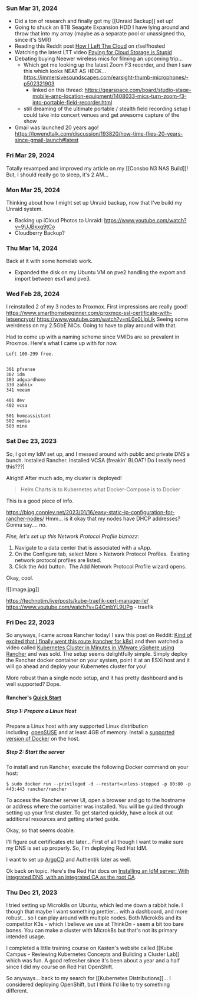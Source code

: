 ### Sun Mar 31, 2024
- Did a ton of research and finally got my [[Unraid Backup]] set up!
- Going to shuck an 8TB Seagate Expansion HDD I have lying around and throw that into my array (maybe as a separate pool or unassigned tho, since it's SMR)
- Reading this Reddit post [How I Left The Cloud](https://www.reddit.com/r/selfhosted/comments/196nke8/how_i_left_the_cloud/) on r/selfhosted
- Watching the latest LTT video [Paying for Cloud Storage is Stupid](https://www.youtube.com/watch?v=QsM6b5yix0U)
- Debating buying Neewer wireless mics for filming an upcoming trip...
	- Which got me looking up the latest Zoom F3 recorder, and then I saw this which looks NEAT AS HECK... https://immersivesoundscapes.com/earsight-thumb-microphones/-p502321903
		- linked on this thread: https://gearspace.com/board/studio-stage-mobile-amp-location-equipment/1408033-mics-turn-zoom-f3-into-portable-field-recorder.html
	- still dreaming of the ultimate portable / stealth field recording setup I could take into concert venues and get awesome capture of the show
- Gmail was launched 20 years ago!  https://lowendtalk.com/discussion/193820/how-time-flies-20-years-since-gmail-launch#latest
### Fri Mar 29, 2024
Totally revamped and improved my article on my [[Consbo N3 NAS Build]]!  But, I should really go to sleep, it's 2 AM...
### Mon Mar 25, 2024
Thinking about how I might set up Unraid backup, now that I've build my Unraid system.
- Backing up iCloud Photos to Unraid: https://www.youtube.com/watch?v=9UJBkxg9tCo
- Cloudberry Backup?
### Thu Mar 14, 2024
Back at it with some homelab work.
- Expanded the disk on my Ubuntu VM on pve2 handling the export and import between esx1 and pve3.
### Wed Feb 28, 2024
I reinstalled 2 of my 3 nodes to Proxmox.  First impressions are really good!
https://www.smarthomebeginner.com/proxmox-ssl-certificate-with-letsencrypt/
https://www.youtube.com/watch?v=nL0x0LIpLlk
Seeing some weirdness on my 2.5GbE NICs.  Going to have to play around with that.

Had to come up with a naming scheme since VMIDs are so prevalent in Proxmox.  Here's what I came up with for now. 

```
Left 100-299 free.


301 pfsense
302 idm
303 adguardhome
330 zabbix
341 veeam

401 dev
402 vcsa

501 homeassistant
502 media
503 mine

```
### Sat Dec 23, 2023
So, I got my IdM set up, and I messed around with public and private DNS a bunch.
Installed Rancher.  Installed VCSA (freakin' BLOAT!  Do I really need this???)

Alright!  After much ado, my cluster is deployed!

> Helm Charts is to Kubernetes what Docker-Compose is to Docker

This is a good piece of info.

https://blog.connley.net/2023/01/16/easy-static-ip-configuration-for-rancher-nodes/
Hmm... is it okay that my nodes have DHCP addresses?  Gonna say.... no.

*Fine, let's set up this Network Protocol Profile biznozz:*
1. Navigate to a data center that is associated with a vApp. 
2. On the Configure tab, select More > Network Protocol Profiles. 
    Existing network protocol profiles are listed. 
3. Click the Add button. 
    The Add Network Protocol Profile wizard opens.

Okay, cool.

![[image.jpg]]

https://technotim.live/posts/kube-traefik-cert-manager-le/
https://www.youtube.com/watch?v=G4CmbYL9UPg - traefik
### Fri Dec 22, 2023
So anyways, I came across Rancher today!  I saw this post on Reddit: [Kind of excited that I finally went this route (rancher for k8s)](https://www.reddit.com/r/homelab/comments/18lz733/kind_of_excited_that_i_finally_went_this_route/) and then watched a video called [Kubernetes Cluster in Minutes in VMware vSphere using Rancher](https://www.youtube.com/watch?v=lKzkgmR6A2A) and was sold.  The setup seems delightfully simple.  Simply deploy the Rancher docker container on your system, point it at an ESXi host and it will go ahead and deploy your Kubernetes cluster for you!

More robust than a single node setup, and it has pretty dashboard and is well supported?  Dope.
#### Rancher's [Quick Start](https://www.rancher.com/quick-start)
##### Step 1: Prepare a Linux Host
Prepare a Linux host with any supported Linux distribution including  [openSUSE](https://www.opensuse.org/) and at least 4GB of memory. Install a [supported version of Docker](https://rancher.com/docs/rancher/v2.x/en/installation/requirements/?_gl=1*1u09mn1*_ga*NTI0MDAzNTU3LjE3MDMyMTUyNTM.*_ga_Y7SFXF9L00*MTcwMzIxNTI1My4xLjEuMTcwMzIxNTI1OS41NC4wLjA.#operating-systems-and-container-runtime-requirements) on the host.
##### Step 2: Start the server
To install and run Rancher, execute the following Docker command on your host:
```
$ sudo docker run --privileged -d --restart=unless-stopped -p 80:80 -p 443:443 rancher/rancher
```
To access the Rancher server UI, open a browser and go to the hostname or address where the container was installed. You will be guided through setting up your first cluster. To get started quickly, have a look at out additional resources and getting started guide.

Okay, so that seems doable.

I'll figure out certificates etc later...
First of all though I want to make sure my DNS is set up properly.  So, I'm deploying Red Hat IdM.

I want to set up [ArgoCD](https://www.reddit.com/r/selfhosted/comments/10x7ayj/did_someone_say_overengineering/) and Authentik later as well.

Ok back on topic.  Here's the Red Hat docs on [Installing an IdM server: With integrated DNS, with an integrated CA as the root CA](https://access.redhat.com/documentation/en-us/red_hat_enterprise_linux/8/html/installing_identity_management/installing-an-ipa-server-with-integrated-dns_installing-identity-management).
### Thu Dec 21, 2023
I tried setting up Microk8s on Ubuntu, which led me down a rabbit hole.  I though that maybe I want something prettier... with a dashboard, and more robust... so I can play around with multiple nodes.  Both Microk8s and its competitor K3s - which I believe we use at ThinkOn - seem a bit too bare bones.  You can make a cluster with Microk8s but that's not its primary intended usage.

I completed a little training course on Kasten's website called [[Kube Campus - Reviewing Kubernetes Concepts and Building a Cluster Lab]] which was fun.  A good refresher since it's been about a year and a half since I did my course on Red Hat OpenShift.

So anyways... back to my search for [[Kubernetes Distributions]]... I considered deploying OpenShift, but I think I'd like to try something different.
